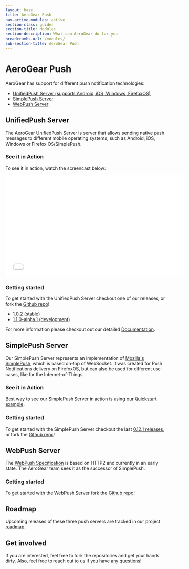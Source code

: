 ```yaml
---
layout: base
title: AeroGear Push
nav-active-modules: active
section-class: guides
section-title: Modules
section-description: What can AeroGear do for you
breadcrumbs-url: /modules/
sub-section-title: AeroGear Push
---
```


# AeroGear Push

AeroGear has support for different push notification technologies:

* [UnifiedPush Server (supports Android, iOS, Windows, FirefoxOS)](#unifiedpush-server)
* [SimplePush Server](#unifiedpush-server)
* [WebPush Server](#unifiedpush-server)

## UnifiedPush Server

The AeroGear UnifiedPush Server is server that allows sending native push messages to different mobile operating systems, such as Android, iOS, Windows or Firefox OS/SimplePush.

### See it in Action

To see it in action, watch the screencast below:

<p><center><iframe width="560" height="315" src="//www.youtube.com/embed/-hh-sEesocs" frameborder="0" allowfullscreen></iframe></center></p>

### Getting started

To get started with the UnifiedPush Server checkout one of our releases, or fork the [Github repo](https://github.com/aerogear/aerogear-unifiedpush-server)!

* [1.0.2 (stable)](https://github.com/aerogear/aerogear-unifiedpush-server/releases/tag/1.0.2)
* [1.1.0-alpha.1 (development)](https://github.com/aerogear/aerogear-unifiedpush-server/releases/latest)

For more information please checkout out our detailed [Documentation](/docs/unifiedpush).

## SimplePush Server

Our SimplePush Server represents an implementation of [Mozilla's SimplePush](https://wiki.mozilla.org/WebAPI/SimplePush), which is based on-top of WebSocket. It was created for Push Notifications delivery on FirefoxOS, but can also be used for different use-cases, like for the Internet-of-Things.

### See it in Action

Best way to see our SimplePush Server in action is using our [Quickstart example](https://github.com/aerogear/aerogear-js-cookbook/tree/master/simplepush-example).

### Getting started

To get started with the SimplePush Server checkout the last [0.12.1 releases](https://github.com/aerogear/aerogear-simplepush-server/zipball/0.12.1), or fork the [Github repo](https://github.com/aerogear/aerogear-simplepush-server)!

## WebPush Server

The [WebPush Specification](https://tools.ietf.org/html/draft-thomson-webpush-http2) is based on HTTP2 and currently in an early state. The AeroGear team sees it as the successor of SimplePush.

### Getting started

To get started with the WebPush Server fork the [Github repo](https://github.com/aerogear/aerogear-webpush-server)!

## Roadmap

Upcoming releases of these three push servers are tracked in our project [roadmap](/docs/planning/).

## Get involved

If you are interested, feel free to fork the repositories and get your hands dirty. Also, feel free to reach out to us if you have any [questions](/community)!
